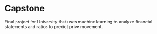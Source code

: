 # Capstone
Final project for University that uses machine learning to analyze financial statements and ratios to predict prive movement. 
